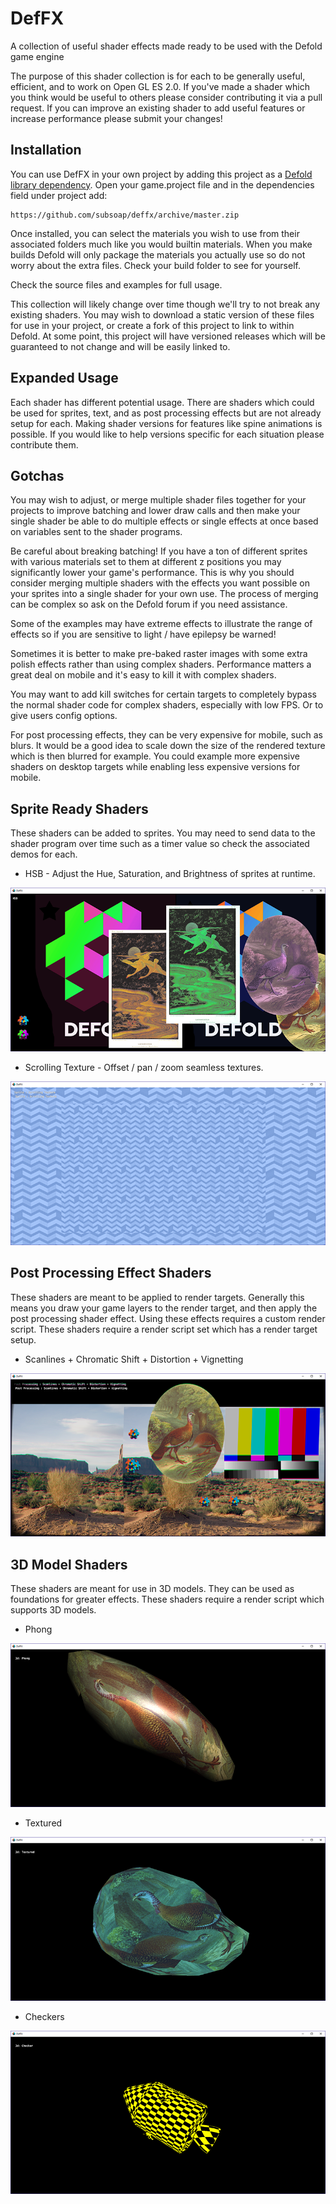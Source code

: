 # DefFX
A collection of useful shader effects made ready to be used with the Defold game engine

The purpose of this shader collection is for each to be generally useful, efficient, and to work on Open GL ES 2.0. If you've made a shader which you think would be useful to others please consider contributing it via a pull request. If you can improve an existing shader to add useful features or increase performance please submit your changes!

## Installation
You can use DefFX in your own project by adding this project as a [Defold library dependency](http://www.defold.com/manuals/libraries/). Open your game.project file and in the dependencies field under project add:

	https://github.com/subsoap/deffx/archive/master.zip

Once installed, you can select the materials you wish to use from their associated folders much like you would builtin materials. When you make builds Defold will only package the materials you actually use so do not worry about the extra files. Check your build folder to see for yourself.

Check the source files and examples for full usage.

This collection will likely change over time though we'll try to not break any existing shaders. You may wish to download a static version of these files for use in your project, or create a fork of this project to link to within Defold. At some point, this project will have versioned releases which will be guaranteed to not change and will be easily linked to.

## Expanded Usage
Each shader has different potential usage. There are shaders which could be used for sprites, text, and as post processing effects but are not already setup for each. Making shader versions for features like spine animations is possible. If you would like to help versions specific for each situation please contribute them.

## Gotchas
You may wish to adjust, or merge multiple shader files together for your projects to improve batching and lower draw calls and then make your single shader be able to do multiple effects or single effects at once based on variables sent to the shader programs.

Be careful about breaking batching! If you have a ton of different sprites with various materials set to them at different z positions you may significantly lower your game's performance. This is why you should consider merging multiple shaders with the effects you want possible on your sprites into a single shader for your own use. The process of merging can be complex so ask on the Defold forum if you need assistance.

Some of the examples may have extreme effects to illustrate the range of effects so if you are sensitive to light / have epilepsy be warned!

Sometimes it is better to make pre-baked raster images with some extra polish effects rather than using complex shaders. Performance matters a great deal on mobile and it's easy to kill it with complex shaders.

You may want to add kill switches for certain targets to completely bypass the normal shader code for complex shaders, especially with low FPS. Or to give users config options.

For post processing effects, they can be very expensive for mobile, such as blurs. It would be a good idea to scale down the size of the rendered texture which is then blurred for example. You could example more expensive shaders on desktop targets while enabling less expensive versions for mobile.

## Sprite Ready Shaders
These shaders can be added to sprites. You may need to send data to the shader program over time such as a timer value so check the associated demos for each.

* HSB - Adjust the Hue, Saturation, and Brightness of sprites at runtime.

![](docs/images/sprite_hsb.png)

* Scrolling Texture - Offset / pan / zoom seamless textures.

![](docs/images/sprite_scrolling_texture.png)


## Post Processing Effect Shaders
These shaders are meant to be applied to render targets. Generally this means you draw your game layers to the render target, and then apply the post processing shader effect. Using these effects requires a custom render script. These shaders require a render script set which has a render target setup.

* Scanlines + Chromatic Shift + Distortion + Vignetting

![](docs/images/postprocessing_scanlines_chromatic_distortion_vignette.png)

## 3D Model Shaders
These shaders are meant for use in 3D models. They can be used as foundations for greater effects. These shaders require a render script which supports 3D models.

* Phong

![](docs/images/3d_phong.png)

* Textured

![](docs/images/3d_textured.png)

* Checkers

![](docs/images/3d_checkers.png)